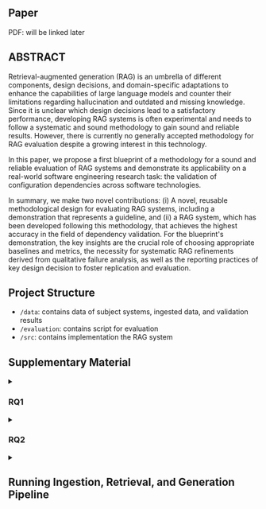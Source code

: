 ## Paper
PDF: will be linked later

## ABSTRACT</h3>

Retrieval-augmented generation (RAG) is an umbrella of different components, design decisions, and domain-specific adaptations to enhance the capabilities of large language models and counter their limitations regarding hallucination and outdated and missing knowledge. 
Since it is unclear which design decisions lead to a satisfactory performance, developing RAG systems is often experimental and needs to follow a systematic and sound methodology to gain sound and reliable results. However, there is currently no generally accepted methodology for RAG evaluation despite a growing interest in this technology. 

In this paper, we propose a first blueprint of a methodology for a
sound and reliable evaluation of RAG systems and demonstrate its applicability on a real-world software engineering research task: the validation of configuration dependencies across software
technologies.

In summary, we make two novel contributions: (i) A novel, reusable methodological design for evaluating RAG systems, including a demonstration that represents a guideline, and (ii) a RAG system, which has been developed following this methodology, that achieves the highest accuracy in the field of dependency validation. For the blueprint's demonstration, the key insights are the crucial role of choosing appropriate baselines and metrics, the necessity for systematic RAG refinements derived from qualitative failure analysis, as well as the reporting practices of key design decision to foster replication and evaluation.

## Project Structure

- `/data`: contains data of subject systems, ingested data, and validation results 
- `/evaluation`: contains script for evaluation
- `/src`: contains implementation the RAG system

## Supplementary Material

<details>
  <summary><h3>RQ1</h3></summary>

  We present the different RAG variants and their configuration used in our study.

<table>
  <thead>
    <tr>
      <th>ID</th>
      <th>Embedding Model</th>
      <th>Embedding Dimension</th>
      <th>Reranking</th>
      <th>Top N</th>
    </tr>
  </thead>
  <tbody>
    <tr>
      <td>1</td>
      <td>text-embed-ada-002</td>
      <td style="text-align: right;">1536</td>
      <td>Colbert</td>
      <td style="text-align: right;">5</td>
    </tr>
    <tr>
      <td>2</td>
      <td>gte-Qwen2-7B-instruct</td>
      <td style="text-align: right;">3584</td>
      <td>Colbert</td>
      <td style="text-align: right;">5</td>
    </tr>
    <tr>
      <td>3</td>
      <td>gte-Qwen2-7B-instruct</td>
      <td style="text-align: right;">3584</td>
      <td>Sentence Transformer</td>
      <td style="text-align: right;">5</td>
    </tr>
    <tr>
      <td>4</td>
      <td>gte-Qwen2-7B-instruct</td>
      <td style="text-align: right;">3584</td>
      <td>Colbert</td>
      <td style="text-align: right;">3</td>
    </tr>
  </tbody>
</table>


</details>


<details>
  <summary><h3>RQ2</h3></summary>

We present the failure categories along with a brief description, the involved technologies, and the actionable that can be taken from them to reduce the number of failures in these categories.

<table>
  <thead>
    <tr>
      <th>Failure Cat.</th>
      <th>Description</th>
      <th>Technologies</th>
      <th>Actionable</th>
    </tr>
  </thead>
  <tbody>
    <tr>
      <td>Inheritance and Overrides</td>
      <td>Maven introduces project inheritance, allowing modules to inherit configuration from a parent module, such as dependencies, plugins, properties, and build settings. This means, for instance, while the groupID of a project generally gets inherited and is not a dependency if set explicitly, this is not true if a module is depending on another one. Meaning that in these cases the groupID has to be set explicitly and be the same.</td>
      <td>Maven</td>
      <td>Provide project-specific information on project structure and module organization</td>
    </tr>
    <tr>
      <td>Configuration Consistency</td>
      <td>Often values are the same across configuration files to ensure consistency. In this failure category, LLMs confuse equal values for the sake of consistency with dependencies.</td>
      <td>Docker-Compose, Maven, Node.js, Spring Boot</td>
      <td>Specialize prompt to distinguish consistency and dependency</td>
    </tr>
    <tr>
      <td>Resource Sharing</td>
      <td>Sometimes resources, such as databases or services can be shared across modules or used exclusively by a single module. Without additional project-specific information on how resources belong to modules, LLMs struggle to identify these dependencies.</td>
      <td>Docker-Compose, Spring</td>
      <td>Provide project-specific information on available resources</td>
    </tr>
    <tr>
      <td>Port Mapping</td>
      <td>The ports of a service (e.g., Web server) are typically defined in several configuration files of different technologies, such as <code>application.yml</code>, <code>Dockerfile</code>, and <code>Dockerfile</code>. However, not all port mappings have to be equal (e.g., a container and host port in docker compose).</td>
      <td>Docker, Docker-Compose, Spring</td>
      <td>Provide examples for port mapping dependencies and non-dependencies</td>
    </tr>
    <tr>
      <td>Ambiguous Options Names</td>
      <td>Software projects often use ambiguous naming schemes for configuration options and their values. These ambiguities result from generic and commonly used names (e.g., project name) that may not cause configuration errors if not consistent but can easily lead to misinterpretation by LLMs.</td>
      <td>Docker-Compose, Maven, Spring</td>
      <td>Specialize prompt to create awareness of naming conventions</td>
    </tr>
    <tr>
      <td>Context (Availability, Retrieval, and Utilization)</td>
      <td>Failures in this category are either because relevant information is missing (e.g., not in the vector database or generally not available to vanilla LLMs), available in the database but not retrieved, or given to the LLM but not utilized to draw the right conclusion.</td>
      <td>Docker-Compose, Maven</td>
      <td>Add context, improve sources, or improve retrieval and prompting</td>
    </tr>
    <tr>
      <td>Independent Technologies and Services</td>
      <td>In some cases (e.g., in containerized projects), different components are isolated by design. Thus, in these cases, the configuration options between these components are independent if not explicitly specified.</td>
      <td>Docker, Docker-Compose</td>
      <td>Provide examples of dependent and independent cases</td>
    </tr>
    <tr>
      <td>Others</td>
      <td>This category contains all cases in which the LLMs fail to classify the dependencies correctly that cannot be matched to any other category and share no common structure.</td>
      <td>Docker, Docker-Compose, Spring, Maven, Node.js, TSconfig</td>
      <td>Provide similar examples if possible</td>
    </tr>
  </tbody>
</table>


</details>

<details>
  <summary><h2>Running Ingestion, Retrieval, and Generation Pipeline</h2></summary>

  The RAG system consists of three pipelines that have to be executed one after the other, inluding the ingestion, retrieval, and generation pipeline. Before you run the retrieval and generation pipeline, you must first set up the vector database by running the ingestion pipeline. You can then run the retrieval pipeline to retrieve the context and afterwards the generation pipeline to generate validation responses.

  A ``.env`` file in the root directory containing the API token for OpenAI, Pinecone, and GitHub is required to run the different pipelines.

  ```
  OPENAI_KEY=<your-openai-key>
  PINECONE_API_KEY=<your-pinecone-key>
  GITHUB_TOKEN=<your-github-key>   
  ```


<details>
   <summary><h3>Run Ingestion Pipeline</h3></summary>

  For running the ingestion pipeline, there are different parameters to be adjusted in ``ingestion_config.toml``:
  - `embedding_model` defines the embedding model, e.g., qwen or openai.
  - `embedding_dimension` defines the dimension of the embedding model, e.g., 3584 for qwen or 1536 for openai.
  - `splitting` defines the splitting algorithm, e.g., sentence.
  - `urls` defines the urls that should be scraped and index into the vector database.
  - `github` defines a list of github repositories from which content should scraped and index into the vector database.
  - `data` defined a data directory of pre-processed text files that should be scraped and index into the vector database. 
  
  To run the ingestion pipeline, execute the jupyter notebooke `src/ingestion_pipeline.ipynb`.
</details>

<details>
  <summary><h3>Run Retrieval Pipeline</h3></summary>

  As soon as the vector database has been set up and filled with context information, the retrieval pipeline can be executed.
  For running the retrieval pipeline, there are different parameters to be adjusted in ``retrieval_config.toml``:
  - `embedding_model` defines the embedding model, e.g., qwen or openai.
  - `embedding_dimension` defines the dimension of the embedding model, e.g., 3584 for qwen or 1536 for openai.
  - `index_name` defines the index from which data should be retrieved, the index `all` retrieves context from all existing indices in the vector database.
  - `data_file` defines the data file containing the dependencies for which additional context should be retrieved.
  - `outfile` defines the output file (JSON) to store the dependencies with the retrieved context for dependency validation.
  - `splitting` defines the splitting algorithm, e.g., sentence..
  - `num_websites` defines the number of website to query when retrieving dynamic context for dependency validation, e.g., 3.
  - `top_k` defines the number of context chunks to retrieve.
  - `alpha ` defines the weight for sparse/dense retrieval, set to 0.5 for hybrid search.
  - `rerank` defines the re-ranking algorithm, e.g., colbert or sentence.
  - `top_n` defines the final number of context chunks that are sent to the LLM, e.g., 3 or 5.
  
  To run the retrieval pipeline, execute the Python script `src/retrieval_pipeline.py`.
</details>

<details>
  <summary><h3>Run Generation Pipeline</h3></summary>

  As soon as you obtained retrieved context from the retrieval pipeline, the generation pipeline can be executed.  
  For running the generation pipeline, there are different parameters to be adjusted in ``generation_config.toml``:
  - `data_file` defines the data file (JSON) containing the dependencies and the retrieved context for dependency validation.
  - `output_file` defines the output file (JSON) to store the validation responses.
  - `with_rag` should be `true` to run the validation with RAG, else `false`.
  - `with_refinements` should be `true` to run generation with refinements, by default `false`.
  - `model_name` defines the name of LLM used for dependency validation.
  - `temperature` defines the temperature of the LLM. Lower temperature values result into more deterministic results. Is set to 0.0.
  
  To run the generation pipeline, execute the Python script `src/generation_pipeline.py`
  </details>
</details>
